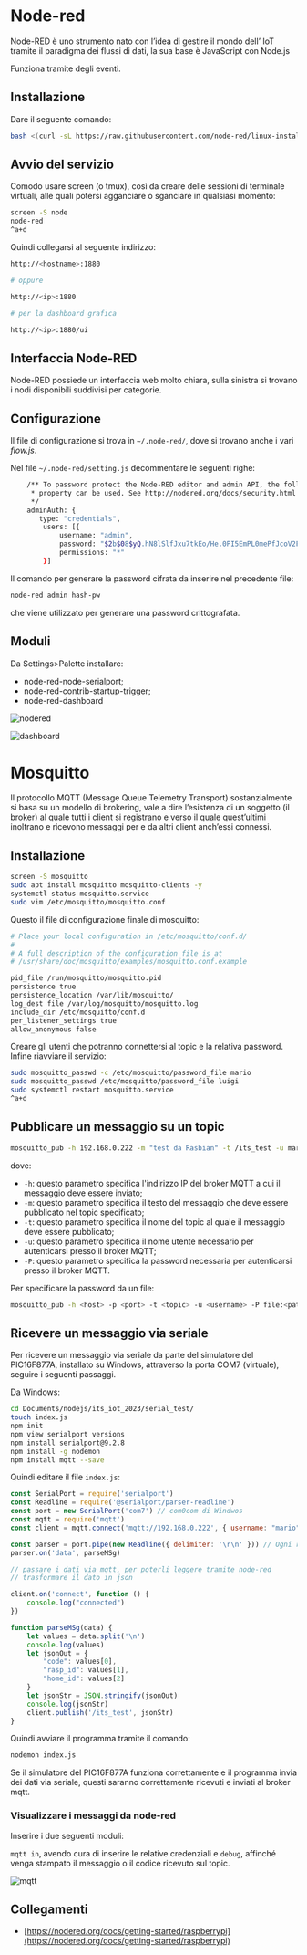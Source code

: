 # Node-red

Node-RED è uno strumento nato con l’idea di gestire il mondo dell’ IoT tramite il paradigma dei flussi di dati, la sua base è JavaScript con Node.js 

Funziona tramite degli eventi.

## Installazione

Dare il seguente comando:

```bash
bash <(curl -sL https://raw.githubusercontent.com/node-red/linux-installers/master/deb/update-nodejs-and-nodered) --node18
```

## Avvio del servizio

Comodo usare screen (o tmux), così da creare delle sessioni di terminale virtuali, alle quali potersi agganciare o sganciare in qualsiasi momento:

```bash
screen -S node
node-red
^a+d
```

Quindi collegarsi al seguente indirizzo:

```bash
http://<hostname>:1880

# oppure

http://<ip>:1880

# per la dashboard grafica

http://<ip>:1880/ui
```
## Interfaccia Node-RED

Node-RED possiede un interfaccia web molto chiara, sulla sinistra si trovano i nodi disponibili suddivisi per categorie.

## Configurazione

Il file di configurazione si trova in `~/.node-red/`, dove si trovano anche i vari *flow.js*.

Nel file `~/.node-red/setting.js` decommentare le seguenti righe:

```bash
    /** To password protect the Node-RED editor and admin API, the following
     * property can be used. See http://nodered.org/docs/security.html for details.
     */
    adminAuth: {
       type: "credentials",
        users: [{
            username: "admin",
            password: "$2b$08$yQ.hN8lSlfJxu7tkEo/He.0PI5EmPL0mePfJcoV2FTEStnqtxr3ba",
            permissions: "*"
        }]
```

Il comando per generare la password cifrata da inserire nel precedente file:

```bash
node-red admin hash-pw
```
che viene utilizzato per generare una password crittografata.

## Moduli

Da Settings>Palette installare:

- node-red-node-serialport;
- node-red-contrib-startup-trigger;
- node-red-dashboard

![nodered](./asset/nodered-flow.png)

![dashboard](./asset/dashboard.png)

# Mosquitto

Il protocollo MQTT (Message Queue Telemetry Transport) sostanzialmente si basa su un modello di brokering, vale a dire l’esistenza di un soggetto (il broker) al quale tutti i client 
si registrano e verso il quale quest’ultimi inoltrano e ricevono messaggi per e da altri client anch’essi connessi.

## Installazione

```bash
screen -S mosquitto
sudo apt install mosquitto mosquitto-clients -y
systemctl status mosquitto.service 
sudo vim /etc/mosquitto/mosquitto.conf 
```
Questo il file di configurazione finale di mosquitto:

```bash
# Place your local configuration in /etc/mosquitto/conf.d/
#
# A full description of the configuration file is at
# /usr/share/doc/mosquitto/examples/mosquitto.conf.example

pid_file /run/mosquitto/mosquitto.pid
persistence true
persistence_location /var/lib/mosquitto/
log_dest file /var/log/mosquitto/mosquitto.log
include_dir /etc/mosquitto/conf.d
per_listener_settings true
allow_anonymous false

```
Creare gli utenti che potranno connettersi al topic e la relativa password. Infine riavviare il servizio:

```bash
sudo mosquitto_passwd -c /etc/mosquitto/password_file mario
sudo mosquitto_passwd /etc/mosquitto/password_file luigi
sudo systemctl restart mosquitto.service 
^a+d
```
## Pubblicare un messaggio su un topic

```bash
mosquitto_pub -h 192.168.0.222 -m "test da Rasbian" -t /its_test -u mario -P password
```
dove:

- `-h`: questo parametro specifica l'indirizzo IP del broker MQTT a cui il messaggio deve essere inviato;
- `-m`: questo parametro specifica il testo del messaggio che deve essere pubblicato nel topic specificato;
- `-t`: questo parametro specifica il nome del topic al quale il messaggio deve essere pubblicato;
- `-u`: questo parametro specifica il nome utente necessario per autenticarsi presso il broker MQTT;
- `-P`: questo parametro specifica la password necessaria per autenticarsi presso il broker MQTT.

Per specificare la password da un file:

```bash
mosquitto_pub -h <host> -p <port> -t <topic> -u <username> -P file:<path_to_file>
```

## Ricevere un messaggio via seriale

Per ricevere un messaggio via seriale da parte del simulatore del PIC16F877A, installato su Windows, attraverso la porta COM7 (virtuale), seguire i seguenti passaggi.

Da Windows:

```bash
cd Documents/nodejs/its_iot_2023/serial_test/
touch index.js
npm init
npm view serialport versions
npm install serialport@9.2.8
npm install -g nodemon
npm install mqtt --save
```

Quindi editare il file `index.js`:

```js
const SerialPort = require('serialport')
const Readline = require('@serialport/parser-readline')
const port = new SerialPort('com7') // com0com di Windwos
const mqtt = require('mqtt')
const client = mqtt.connect('mqtt://192.168.0.222', { username: "mario", password: "password" }) 

const parser = port.pipe(new Readline({ delimiter: '\r\n' })) // Ogni riga deve terminare con questi due caratteri per essere correttamente interpretata
parser.on('data', parseMSg)

// passare i dati via mqtt, per poterli leggere tramite node-red
// trasformare il dato in json

client.on('connect', function () {
    console.log("connected")
})

function parseMSg(data) {
    let values = data.split('\n')
    console.log(values)
    let jsonOut = {
        "code": values[0],
        "rasp_id": values[1],
        "home_id": values[2]
    }
    let jsonStr = JSON.stringify(jsonOut)
    console.log(jsonStr)
    client.publish('/its_test', jsonStr)
}
```

Quindi avviare il programma tramite il comando:

```bash
nodemon index.js
```

Se il simulatore del PIC16F877A funziona correttamente e il programma invia dei dati via seriale, questi saranno correttamente ricevuti e inviati al broker mqtt.

### Visualizzare i messaggi da node-red

Inserire i due seguenti moduli:

`mqtt in`, avendo cura di inserire le relative credenziali e `debug`, affinché venga stampato il messaggio o il codice ricevuto sul topic.

![mqtt](./asset/mqtt.png)

## Collegamenti

- [https://nodered.org/docs/getting-started/raspberrypi](https://nodered.org/docs/getting-started/raspberrypi)
